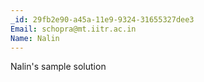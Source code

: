 ```yaml
---
_id: 29fb2e90-a45a-11e9-9324-31655327dee3
Email: schopra@mt.iitr.ac.in
Name: Nalin
---
```

Nalin's sample solution
